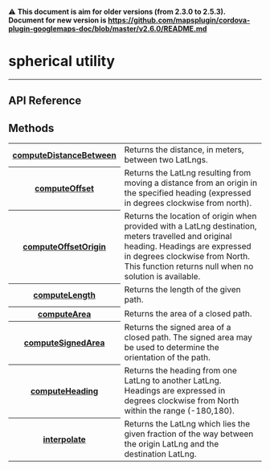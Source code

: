 :warning: **This document is aim for older versions (from 2.3.0 to 2.5.3).
Document for new version is https://github.com/mapsplugin/cordova-plugin-googlemaps-doc/blob/master/v2.6.0/README.md**

# spherical utility

------------
## API Reference

## Methods
<table>
    <tr>
        <th><a href="./computeDistanceBetween/README.md">computeDistanceBetween</a></th>
        <td>Returns the distance, in meters, between two LatLngs.</td>
    </tr>
    <tr>
        <th><a href="./computeOffset/README.md">computeOffset</a></th>
        <td>Returns the LatLng resulting from moving a distance from an origin in the specified heading (expressed in degrees clockwise from north).</td>
    </tr>
    <tr>
        <th><a href="./computeOffsetOrigin/README.md">computeOffsetOrigin</a></th>
        <td>Returns the location of origin when provided with a LatLng destination, meters travelled and original heading. Headings are expressed in degrees clockwise from North. This function returns null when no solution is available.</td>
    </tr>
    <tr>
        <th><a href="./computeLength/README.md">computeLength</a></th>
        <td>Returns the length of the given path.</td>
    </tr>
    <tr>
        <th><a href="./computeArea/README.md">computeArea</a></th>
        <td>Returns the area of a closed path.</td>
    </tr>
    <tr>
        <th><a href="./computeSignedArea/README.md">computeSignedArea</a></th>
        <td>Returns the signed area of a closed path. The signed area may be used to determine the orientation of the path.</td>
    </tr>
    <tr>
        <th><a href="./computeHeading/README.md">computeHeading</a></th>
        <td>Returns the heading from one LatLng to another LatLng. Headings are expressed in degrees clockwise from North within the range (-180,180).</td>
    </tr>
    <tr>
        <th><a href="./interpolate/README.md">interpolate</a></th>
        <td>Returns the LatLng which lies the given fraction of the way between the origin LatLng and the destination LatLng.</td>
    </tr>
</table>
